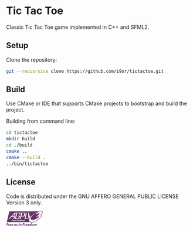 # Tic Tac Toe

Classic Tic Tac Toe game implemented in C++ and SFML2.

## Setup

Clone the repository:

```sh
git --recusrsive clone https://github.com/i9or/tictactoe.git
```

## Build

Use CMake or IDE that supports CMake projects to bootstrap and build the project.

Building from command line:

```sh
cd tictactoe
mkdir build
cd ./build
cmake ..
cmake --build .
../bin/tictactoe
```

## License

Code is distributed under the GNU AFFERO GENERAL PUBLIC LICENSE Version 3 only.

<img src="./AGPLv3_Logo.svg" width="100"/>